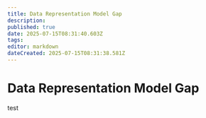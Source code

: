 ```yaml
---
title: Data Representation Model Gap
description: 
published: true
date: 2025-07-15T08:31:40.603Z
tags: 
editor: markdown
dateCreated: 2025-07-15T08:31:38.581Z
---
```


# Data Representation Model Gap
test